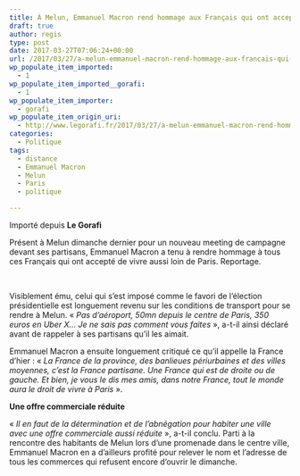 ```yaml
---
title: À Melun, Emmanuel Macron rend hommage aux Français qui ont accepté de vivre aussi loin de Paris
draft: true
author: regis
type: post
date: 2017-03-27T07:06:24+00:00
url: /2017/03/27/a-melun-emmanuel-macron-rend-hommage-aux-francais-qui-ont-accepte-de-vivre-aussi-loin-de-paris/
wp_populate_item_imported:
  - 1
wp_populate_item_imported__gorafi:
  - 1
wp_populate_item_importer:
  - gorafi
wp_populate_item_origin_uri:
  - http://www.legorafi.fr/2017/03/27/a-melun-emmanuel-macron-rend-hommage-aux-francais-qui-ont-accepte-de-vivre-aussi-loin-de-paris/
categories:
  - Politique
tags:
  - distance
  - Emmanuel Macron
  - Melun
  - Paris
  - politique

---
```

Importé depuis **Le Gorafi** 

Présent à Melun dimanche dernier pour un nouveau meeting de campagne devant ses partisans, Emmanuel Macron a tenu à rendre hommage à tous ces Français qui ont accepté de vivre aussi loin de Paris. Reportage.

&nbsp;

Visiblement ému, celui qui s’est imposé comme le favori de l’élection présidentielle est longuement revenu sur les conditions de transport pour se rendre à Melun. « _Pas d’aéroport, 50mn depuis le centre de Paris, 350 euros en Uber X&#8230; Je ne sais pas comment vous faites_ », a-t-il ainsi déclaré avant de rappeler à ses partisans qu’il les aimait.

Emmanuel Macron a ensuite longuement critiqué ce qu’il appelle la France d’hier : « _La France de la province, des banlieues périurbaines et des villes moyennes, c’est la France partisane. Une France qui est de droite ou de gauche. Et bien, je vous le dis mes amis, dans notre France, tout le monde aura le droit de vivre à Paris_ ».

**Une offre commerciale réduite**

« _Il en faut de la détermination et de l’abnégation pour habiter une ville avec une offre commerciale aussi réduite_ », a-t-il conclu. Parti à la rencontre des habitants de Melun lors d’une promenade dans le centre ville, Emmanuel Macron en a d’ailleurs profité pour relever le nom et l’adresse de tous les commerces qui refusent encore d’ouvrir le dimanche.